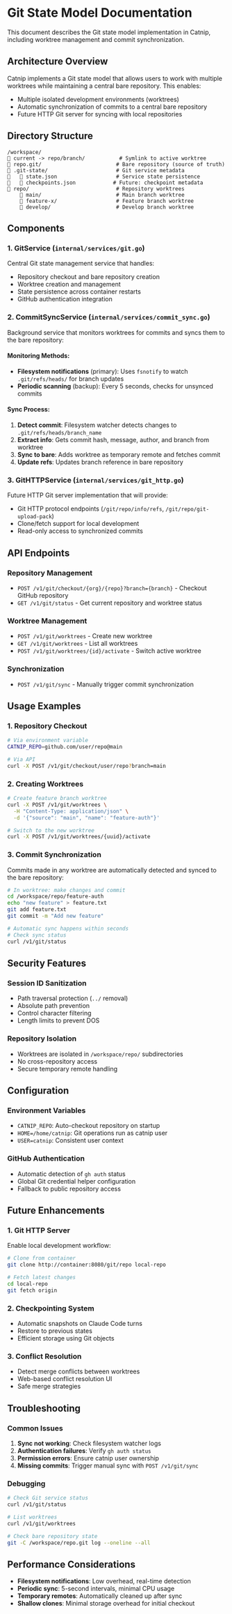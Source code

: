 # Git State Model Documentation

This document describes the Git state model implementation in Catnip, including worktree management and commit synchronization.

## Architecture Overview

Catnip implements a Git state model that allows users to work with multiple worktrees while maintaining a central bare repository. This enables:

- Multiple isolated development environments (worktrees)
- Automatic synchronization of commits to a central bare repository
- Future HTTP Git server for syncing with local repositories

## Directory Structure

```
/workspace/
   current -> repo/branch/           # Symlink to active worktree
   repo.git/                        # Bare repository (source of truth)
   .git-state/                      # Git service metadata
      state.json                   # Service state persistence
      checkpoints.json            # Future: checkpoint metadata
   repo/                            # Repository worktrees
       main/                        # Main branch worktree
       feature-x/                   # Feature branch worktree
       develop/                     # Develop branch worktree
```

## Components

### 1. GitService (`internal/services/git.go`)
Central Git state management service that handles:
- Repository checkout and bare repository creation
- Worktree creation and management
- State persistence across container restarts
- GitHub authentication integration

### 2. CommitSyncService (`internal/services/commit_sync.go`)
Background service that monitors worktrees for commits and syncs them to the bare repository:

#### Monitoring Methods:
- **Filesystem notifications** (primary): Uses `fsnotify` to watch `.git/refs/heads/` for branch updates
- **Periodic scanning** (backup): Every 5 seconds, checks for unsynced commits

#### Sync Process:
1. **Detect commit**: Filesystem watcher detects changes to `.git/refs/heads/branch_name`
2. **Extract info**: Gets commit hash, message, author, and branch from worktree
3. **Sync to bare**: Adds worktree as temporary remote and fetches commit
4. **Update refs**: Updates branch reference in bare repository

### 3. GitHTTPService (`internal/services/git_http.go`)
Future HTTP Git server implementation that will provide:
- Git HTTP protocol endpoints (`/git/repo/info/refs`, `/git/repo/git-upload-pack`)
- Clone/fetch support for local development
- Read-only access to synchronized commits

## API Endpoints

### Repository Management
- `POST /v1/git/checkout/{org}/{repo}?branch={branch}` - Checkout GitHub repository
- `GET /v1/git/status` - Get current repository and worktree status

### Worktree Management
- `POST /v1/git/worktrees` - Create new worktree
- `GET /v1/git/worktrees` - List all worktrees
- `POST /v1/git/worktrees/{id}/activate` - Switch active worktree

### Synchronization
- `POST /v1/git/sync` - Manually trigger commit synchronization

## Usage Examples

### 1. Repository Checkout
```bash
# Via environment variable
CATNIP_REPO=github.com/user/repo@main

# Via API
curl -X POST /v1/git/checkout/user/repo?branch=main
```

### 2. Creating Worktrees
```bash
# Create feature branch worktree
curl -X POST /v1/git/worktrees \
  -H "Content-Type: application/json" \
  -d '{"source": "main", "name": "feature-auth"}'

# Switch to the new worktree
curl -X POST /v1/git/worktrees/{uuid}/activate
```

### 3. Commit Synchronization
Commits made in any worktree are automatically detected and synced to the bare repository:

```bash
# In worktree: make changes and commit
cd /workspace/repo/feature-auth
echo "new feature" > feature.txt
git add feature.txt
git commit -m "Add new feature"

# Automatic sync happens within seconds
# Check sync status
curl /v1/git/status
```

## Security Features

### Session ID Sanitization
- Path traversal protection (`../` removal)
- Absolute path prevention
- Control character filtering
- Length limits to prevent DOS

### Repository Isolation
- Worktrees are isolated in `/workspace/repo/` subdirectories
- No cross-repository access
- Secure temporary remote handling

## Configuration

### Environment Variables
- `CATNIP_REPO`: Auto-checkout repository on startup
- `HOME=/home/catnip`: Git operations run as catnip user
- `USER=catnip`: Consistent user context

### GitHub Authentication
- Automatic detection of `gh auth` status
- Global Git credential helper configuration
- Fallback to public repository access

## Future Enhancements

### 1. Git HTTP Server
Enable local development workflow:
```bash
# Clone from container
git clone http://container:8080/git/repo local-repo

# Fetch latest changes
cd local-repo
git fetch origin
```

### 2. Checkpointing System
- Automatic snapshots on Claude Code turns
- Restore to previous states
- Efficient storage using Git objects

### 3. Conflict Resolution
- Detect merge conflicts between worktrees
- Web-based conflict resolution UI
- Safe merge strategies

## Troubleshooting

### Common Issues

1. **Sync not working**: Check filesystem watcher logs
2. **Authentication failures**: Verify `gh auth status`
3. **Permission errors**: Ensure catnip user ownership
4. **Missing commits**: Trigger manual sync with `POST /v1/git/sync`

### Debugging

```bash
# Check Git service status
curl /v1/git/status

# List worktrees
curl /v1/git/worktrees

# Check bare repository state
git -C /workspace/repo.git log --oneline --all
```

## Performance Considerations

- **Filesystem notifications**: Low overhead, real-time detection
- **Periodic sync**: 5-second intervals, minimal CPU usage
- **Temporary remotes**: Automatically cleaned up after sync
- **Shallow clones**: Minimal storage overhead for initial checkout